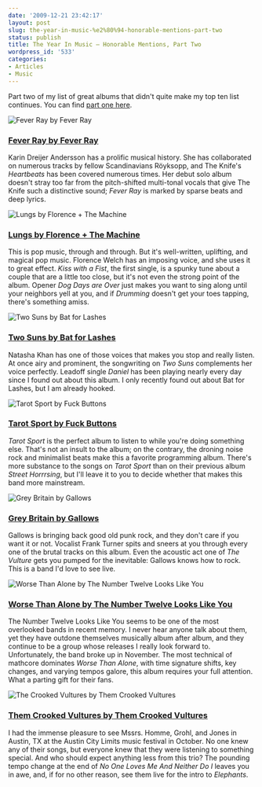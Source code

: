 ```yaml
---
date: '2009-12-21 23:42:17'
layout: post
slug: the-year-in-music-%e2%80%94-honorable-mentions-part-two
status: publish
title: The Year In Music — Honorable Mentions, Part Two
wordpress_id: '533'
categories:
- Articles
- Music
---
```


Part two of my list of great albums that didn't quite make my top ten list continues. You can find [part one here][part-one].

[part-one]: http://www.thomasupton.com/blog/2009/12/the-year-in-music-%e2%80%94-honorable-mentions/

![Fever Ray by Fever Ray](http://www.thomasupton.com/images/album/fever-ray_fever-ray_2009.jpg)

### [Fever Ray by Fever Ray](http://www.last.fm/music/Fever+Ray/Fever+Ray)

Karin Dreijer Andersson has a prolific musical history. She has collaborated on numerous tracks by fellow Scandinavians Röyksopp, and The Knife's *Heartbeats* has been covered numerous times. Her debut solo album doesn't stray too far from the pitch-shifted multi-tonal vocals that give The Knife such a distinctive sound; *Fever Ray* is marked by sparse beats and deep lyrics.

![Lungs by Florence + The Machine](http://www.thomasupton.com/images/album/florence-+the-machine_lungs_2009.jpg)

### [Lungs by Florence + The Machine](http://www.last.fm/music/Florence%2B%252B%2BThe%2BMachine/Lungs)

This is pop music, through and through. But it's well-written, uplifting, and magical pop music. Florence Welch has an imposing voice, and she uses it to great effect. *Kiss with a Fist*, the first single, is a spunky tune about a couple that are a little too close, but it's not even the strong point of the album. Opener *Dog Days are Over* just makes you want to sing along until your neighbors yell at you, and if *Drumming* doesn't get your toes tapping, there's something amiss.

![Two Suns by Bat for Lashes](http://www.thomasupton.com/images/album/bat-for-lashes_two-suns_2009.jpg)

### [Two Suns by Bat for Lashes](http://www.last.fm/music/Bat+for+Lashes/Two+Suns)

Natasha Khan has one of those voices that makes you stop and really listen. At once airy and prominent, the songwriting on *Two Suns* complements her voice perfectly. Leadoff single *Daniel* has been playing nearly every day since I found out about this album. I only recently found out about Bat for Lashes, but I am already hooked.

![Tarot Sport by Fuck Buttons](http://www.thomasupton.com/images/album/fuck-buttons_tarot-sport_2009.jpg)

### [Tarot Sport by Fuck Buttons](http://www.last.fm/music/Fuck+Buttons)

*Tarot Sport* is the perfect album to listen to while you're doing something else. That's not an insult to the album; on the contrary, the droning noise rock and minimalist beats make this a favorite programming album. There's more substance to the songs on *Tarot Sport* than on their previous album *Street Horrrsing*, but I'll leave it to you to decide whether that makes this band more mainstream.

![Grey Britain by Gallows](http://www.thomasupton.com/images/album/gallows_grey-britain_2009.jpg)

### [Grey Britain by Gallows](http://www.last.fm/music/Gallows)

Gallows is bringing back good old punk rock, and they don't care if you want it or not. Vocalist Frank Turner spits and sneers at you through every one of the brutal tracks on this album. Even the acoustic act one of *The Vulture* gets you pumped for the inevitable: Gallows knows how to rock. This is a band I'd love to see live.

![Worse Than Alone by The Number Twelve Looks Like You](http://www.thomasupton.com/images/album/the-number-twelve-looks-like-you_worse-than-alone_2009.jpg)

### [Worse Than Alone by The Number Twelve Looks Like You](http://www.last.fm/music/The+Number+Twelve+Looks+Like+You/Worse+Than+Alone)

The Number Twelve Looks Like You seems to be one of the most overlooked bands in recent memory. I never hear anyone talk about them, yet they have outdone themselves musically album after album, and they continue to be a group whose releases I really look forward to. Unfortunately, the band broke up in November. The most technical of mathcore dominates *Worse Than Alone*, with time signature shifts, key changes, and varying tempos galore, this album requires your full attention. What a parting gift for their fans.

![The Crooked Vultures by Them Crooked Vultures](http://www.thomasupton.com/images/album/them-crooked-vultures_them-crooked-vultures_2009.jpg)

### [Them Crooked Vultures by Them Crooked Vultures](http://www.last.fm/music/Them+Crooked+Vultures/Them+Crooked+Vultures)

I had the immense pleasure to see Mssrs. Homme, Grohl, and Jones in Austin, TX at the Austin City Limits music festival in October. No one knew any of their songs, but everyone knew that they were listening to something special. And who should expect anything less from this trio? The pounding tempo change at the end of *No One Loves Me And Neither Do I* leaves you in awe, and, if for no other reason, see them live for the intro to *Elephants*.
